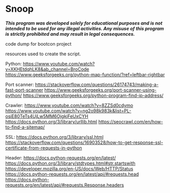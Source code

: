 # Snoop

**_This program was developed solely for educational purposes and is not intended to be used for any illegal activities. Any misuse of this program is strictly prohibited and may result in legal consequences._**

code dump for bootcon project


resources used to create the script.

Python:
https://www.youtube.com/watch?v=XKHEtdqhLK8&ab_channel=BroCode
https://www.geeksforgeeks.org/python-map-function/?ref=leftbar-rightbar

Port scanner:
https://stackoverflow.com/questions/26174743/making-a-fast-port-scanner
https://www.geeksforgeeks.org/port-scanner-using-python/
https://www.geeksforgeeks.org/python-program-find-ip-address/

Crawler:
https://www.youtube.com/watch?v=8ZZSd0cdymo
https://www.youtube.com/watch?v=ng2o98k983k&list=PL-osiE80TeTs4UjLw5MM6OjgkjFeUxCYH
https://docs.python.org/3/library/urllib.html
https://seocrawl.com/en/how-to-find-a-sitemap/

SSL:
https://docs.python.org/3/library/ssl.html
https://stackoverflow.com/questions/16903528/how-to-get-response-ssl-certificate-from-requests-in-python

Header:
https://docs.python-requests.org/en/latest/
https://docs.python.org/3/library/stdtypes.html#str.startswith
https://developer.mozilla.org/en-US/docs/Web/HTTP/Status
https://docs.python-requests.org/en/latest/api/#requests.head
https://docs.python-requests.org/en/latest/api/#requests.Response.headers
